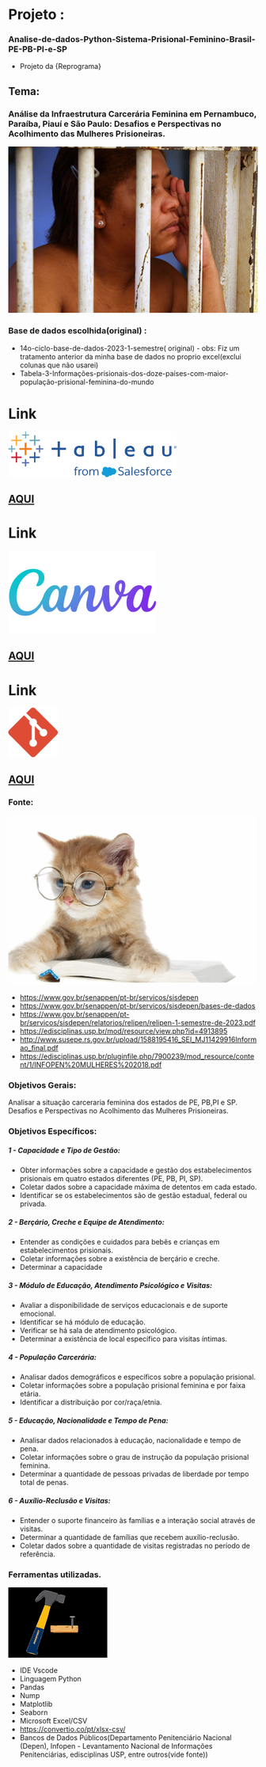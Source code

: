 # Projeto : 
### Analise-de-dados-Python-Sistema-Prisional-Feminino-Brasil-PE-PB-PI-e-SP 
- Projeto da {Reprograma}



## Tema: 
### Análise da Infraestrutura Carcerária Feminina em Pernambuco, Paraíba, Piauí e São Paulo: Desafios e Perspectivas no Acolhimento das Mulheres Prisioneiras.

![ ](2.jpeg)   


### Base de dados escolhida(original) : 
- 14o-ciclo-base-de-dados-2023-1-semestre( original) - obs: Fiz um tratamento anterior da minha base de dados no proprio excel(exclui colunas que não usarei)
- Tabela-3-Informações-prisionais-dos-doze-países-com-maior-população-prisional-feminina-do-mundo

# Link 
![ ](tableau.png)         
## [AQUI](https://public.tableau.com/views/Projeto-Final-Reprogrma/CrcereFeminino?:language=pt-BR&:display_count=n&:origin=viz_share_link)



# Link 
![ ](23.png)          

## [AQUI](https://www.canva.com/design/DAF2b4rKtoc/B4tvOIHLptXzfwTf_DO3GQ/edit?utm_content=DAF2b4rKtoc&utm_campaign=designshare&utm_medium=link2&utm_source=sharebutton)



# Link 
![ ](24.png)         
## [AQUI](https://github.com/CaroliisRibeiro/Projeto-Analise-de-dados-Python-Sistema-Prisional-Feminino-Brasil-PE-PB-PI-e-SP-)


### Fonte: 
![ ](11.gif) 

- https://www.gov.br/senappen/pt-br/servicos/sisdepen 
- https://www.gov.br/senappen/pt-br/servicos/sisdepen/bases-de-dados
- https://www.gov.br/senappen/pt-br/servicos/sisdepen/relatorios/relipen/relipen-1-semestre-de-2023.pdf
- https://edisciplinas.usp.br/mod/resource/view.php?id=4913895
- http://www.susepe.rs.gov.br/upload/1588195416_SEI_MJ11429916Informao_final.pdf
- https://edisciplinas.usp.br/pluginfile.php/7900239/mod_resource/content/1/INFOPEN%20MULHERES%202018.pdf
  
### Objetivos Gerais: 
Analisar a situação carceraria feminina dos estados de PE, PB,PI e SP.  Desafios e Perspectivas no Acolhimento das Mulheres Prisioneiras.

### Objetivos Específicos:

##### 1 - Capacidade e Tipo de Gestão:
- Obter informações sobre a capacidade e gestão dos estabelecimentos prisionais em quatro estados diferentes (PE, PB, PI, SP).
- Coletar dados sobre a capacidade máxima de detentos em cada estado.
- Identificar se os estabelecimentos são de gestão estadual, federal ou privada.

##### 2 - Berçário, Creche e Equipe de Atendimento:
- Entender as condições e cuidados para bebês e crianças em estabelecimentos prisionais.
- Coletar informações sobre a existência de berçário e creche.
- Determinar a capacidade 
  
##### 3 - Módulo de Educação, Atendimento Psicológico e Visitas:
- Avaliar a disponibilidade de serviços educacionais e de suporte emocional.
- Identificar se há módulo de educação.
- Verificar se há sala de atendimento psicológico.
- Determinar a existência de local específico para visitas íntimas.

##### 4 - População Carcerária:
- Analisar dados demográficos e específicos sobre a população prisional.
- Coletar informações sobre a população prisional feminina e por faixa etária.
- Identificar a distribuição por cor/raça/etnia.

##### 5 - Educação, Nacionalidade e Tempo de Pena:
- Analisar dados relacionados à educação, nacionalidade e tempo de pena.
- Coletar informações sobre o grau de instrução da população prisional feminina.
- Determinar a quantidade de pessoas privadas de liberdade por tempo total de penas.


##### 6 - Auxílio-Reclusão e Visitas:
- Entender o suporte financeiro às famílias e a interação social através de visitas.
- Determinar a quantidade de famílias que recebem auxílio-reclusão.
- Coletar dados sobre a quantidade de visitas registradas no período de referência.
  
### Ferramentas utilizadas.

![ ](9.gif)   

- IDE Vscode
- Linguagem Python
- Pandas
- Nump 
- Matplotlib
- Seaborn
- Microsoft Excel/CSV
- https://convertio.co/pt/xlsx-csv/
- Bancos de Dados Públicos(Departamento Penitenciário Nacional (Depen), Infopen - Levantamento Nacional de Informações Penitenciárias, edisciplinas USP, entre outros(vide fonte))

